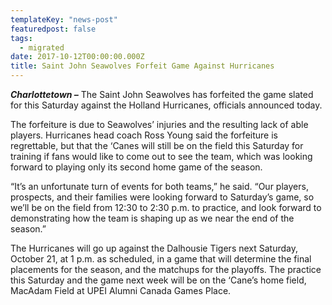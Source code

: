 ```yaml
---
templateKey: "news-post"
featuredpost: false
tags:
  - migrated
date: 2017-10-12T00:00:00.000Z
title: Saint John Seawolves Forfeit Game Against Hurricanes
---
```


***Charlottetown –*** The Saint John Seawolves has forfeited the game slated for this Saturday against the Holland Hurricanes, officials announced today.

The forfeiture is due to Seawolves’ injuries and the resulting lack of able players. Hurricanes head coach Ross Young said the forfeiture is regrettable, but that the ‘Canes will still be on the field this Saturday for training if fans would like to come out to see the team, which was looking forward to playing only its second home game of the season.

“It’s an unfortunate turn of events for both teams,” he said. “Our players, prospects, and their families were looking forward to Saturday’s game, so we’ll be on the field from 12:30 to 2:30 p.m. to practice, and look forward to demonstrating how the team is shaping up as we near the end of the season.”

The Hurricanes will go up against the Dalhousie Tigers next Saturday, October 21, at 1 p.m. as scheduled, in a game that will determine the final placements for the season, and the matchups for the playoffs. The practice this Saturday and the game next week will be on the ‘Cane’s home field, MacAdam Field at UPEI Alumni Canada Games Place.
